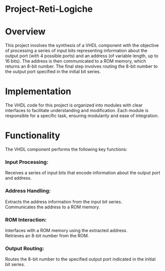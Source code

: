 # Project-Reti-Logiche

# Overview<br>
This project involves the synthesis of a VHDL component with the objective of processing a series of input bits representing information about the output port (with 4 possible ports) and an address (of variable length, up to 16 bits). The address is then communicated to a ROM memory, which returns an 8-bit number. The final step involves routing the 8-bit number to the output port specified in the initial bit series.
# Implementation<br>
The VHDL code for this project is organized into modules with clear interfaces to facilitate understanding and modification. Each module is responsible for a specific task, ensuring modularity and ease of integration.<br>
# Functionality<br>
The VHDL component performs the following key functions:<br>
### Input Processing:<br>
Receives a series of input bits that encode information about the output port and address.<br>
### Address Handling:<br>
Extracts the address information from the input bit series.<br>
Communicates the address to a ROM memory.<br>
### ROM Interaction:<br>
Interfaces with a ROM memory using the extracted address.<br>
Retrieves an 8-bit number from the ROM.<br>
### Output Routing:<br>
Routes the 8-bit number to the specified output port indicated in the initial bit series.<br>
